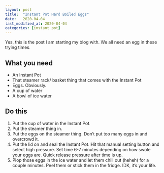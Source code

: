 ```yaml
---
layout: post
title:  "Instant Pot Hard Boiled Eggs"
date:   2020-04-04
last_modified_at: 2020-04-04
categories: [instant pot]
---
```

Yes, this is the post I am starting my blog with. We all need an egg in these trying times.

## What you need
* An Instant Pot
* That steamer rack/ basket thing that comes with the Instant Pot
* Eggs. Obviously.
* A cup of water
* A bowl of ice water

## Do this
1. Put the cup of water in the Instant Pot.
2. Put the steamer thing in.
3. Put the eggs on the steamer thing. Don’t put too many eggs in and overcrowd it.
4. Put the lid on and seal the Instant Pot. Hit that manual setting button and select high pressure. Set time 6-7 minutes depending on how swole your eggs are. Quick release pressure after time is up.
5. Plop those eggs in the ice water and let them chill out (heheh) for a couple minutes. Peel them or stick them in the fridge. IDK, it’s your life.